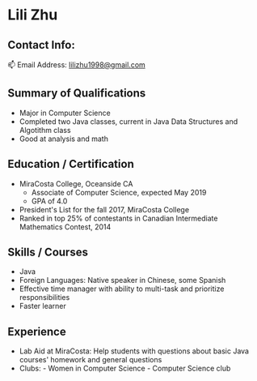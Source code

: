 # Lili Zhu

## Contact Info: 
:mailbox: Email Address: lilizhu1998@gmail.com

## Summary of Qualifications
-	Major in Computer Science
-	Completed two Java classes, current in Java Data Structures and Algotithm class
-	Good at analysis and math

## Education / Certification
 - MiraCosta College, Oceanside CA 
    - Associate of Computer Science, expected May 2019
    - GPA of 4.0
 - President's List for the fall 2017, MiraCosta College
 - Ranked in top 25% of contestants in Canadian Intermediate Mathematics Contest, 2014
 
 
 ## Skills / Courses
 - Java
 - Foreign Languages: Native speaker in Chinese, some Spanish
 -	Effective time manager with ability to multi-task and prioritize responsibilities
 -	Faster learner

## Experience
- Lab Aid at MiraCosta: Help students with questions about basic Java courses' homework and general questions
- Clubs: - Women in Computer Science
         - Computer Science club

